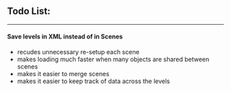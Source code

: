 ## Todo List:
___________________

#### Save levels in XML instead of in Scenes
- recudes unnecessary re-setup each scene
- makes loading much faster when many objects are shared between scenes
- makes it easier to merge scenes
- makes it easier to keep track of data across the levels
